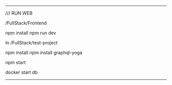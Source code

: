 --------------------------------------
/// RUN WEB

/FullStack/Frontend

npm install
npm run dev


In /FullStack/test-project

npm install
npm install graphql-yoga

npm start

docker start db


--------------------------------------
